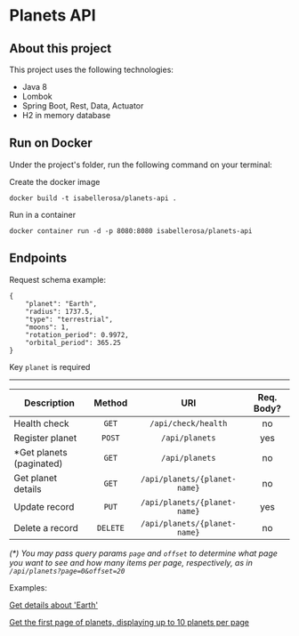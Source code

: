 # Planets API 

## About this project
This project uses the following technologies:
- Java 8
- Lombok
- Spring Boot, Rest, Data, Actuator
- H2 in memory database

## Run on Docker
Under the project's folder, run the following command on your terminal:

Create the docker image
```
docker build -t isabellerosa/planets-api .
```

Run in a container
```
docker container run -d -p 8080:8080 isabellerosa/planets-api
```

## Endpoints

Request schema example:
```
{
    "planet": "Earth",
    "radius": 1737.5,
    "type": "terrestrial",
    "moons": 1,
    "rotation_period": 0.9972,
    "orbital_period": 365.25
}
```
Key `planet` is required

---

| Description   | Method | URI | Req. Body? |
| ------ |:------:| :---:| :---: |
| Health check | `GET` | `/api/check/health` | no |
| Register planet | `POST` | `/api/planets` | yes |
| *Get planets (paginated) | `GET` | `/api/planets` | no |
| Get planet details  | `GET` | `/api/planets/{planet-name}` | no |
| Update record | `PUT` | `/api/planets/{planet-name}` | yes |
| Delete a record | `DELETE` | `/api/planets/{planet-name}` | no |

_(*) You may pass query params `page` and `offset` to determine what page you want to see and how many items per page, respectively, as in `/api/planets?page=0&offset=20`_


Examples:

[Get details about 'Earth'](http://192.168.99.100:8080/api/planets/Earth)

[Get the first page of planets, displaying up to 10 planets per page](http://localhost:8080/api/planets?offset=10)

